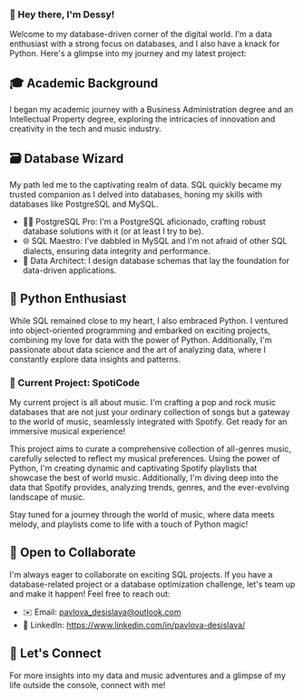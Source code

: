 ### 👋 Hey there, I'm Dessy! 

Welcome to my database-driven corner of the digital world. I'm a data enthusiast with a strong focus on databases, and I also have a knack for Python. Here's a glimpse into my journey and my latest project:

## 🎓 Academic Background

I began my academic journey with a Business Administration degree and an Intellectual Property degree, exploring the intricacies of innovation and creativity in the tech and music industry.

## 🗃️ Database Wizard

My path led me to the captivating realm of data. SQL quickly became my trusted companion as I delved into databases, honing my skills with databases like PostgreSQL and MySQL.

- 🧙‍♂️ PostgreSQL Pro: I'm a PostgreSQL aficionado, crafting robust database solutions with it (or at least I try to be).
- 🌐 SQL Maestro: I've dabbled in MySQL and I'm not afraid of other SQL dialects, ensuring data integrity and performance.
- 💼 Data Architect: I design database schemas that lay the foundation for data-driven applications.

## 🐍 Python Enthusiast

While SQL remained close to my heart, I also embraced Python. I ventured into object-oriented programming and embarked on exciting projects, combining my love for data with the power of Python. Additionally, I'm passionate about data science and the art of analyzing data, where I constantly explore data insights and patterns.


### 🎸 Current Project: SpotiCode

My current project is all about music. I'm crafting a pop and rock music databases that are not just your ordinary collection of songs but a gateway to the world of music, seamlessly integrated with Spotify. Get ready for an immersive musical experience!

This project aims to curate a comprehensive collection of all-genres music, carefully selected to reflect my musical preferences. Using the power of Python, I'm creating dynamic and captivating Spotify playlists that showcase the best of world music. Additionally, I'm diving deep into the data that Spotify provides, analyzing trends, genres, and the ever-evolving landscape of music.

Stay tuned for a journey through the world of music, where data meets melody, and playlists come to life with a touch of Python magic!


## 🤝 Open to Collaborate

I'm always eager to collaborate on exciting SQL projects. If you have a database-related project or a database optimization challenge, let's team up and make it happen! Feel free to reach out:

- ✉️ Email: pavlova_desislava@outlook.com
- 🤝 LinkedIn: https://www.linkedin.com/in/pavlova-desislava/


## 🌟 Let's Connect

For more insights into my data and music adventures and a glimpse of my life outside the console, connect with me!
